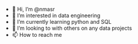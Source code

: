- 👋 Hi, I’m @nmasr
- 👀 I’m interested in data engineering
- 🌱 I’m currently learning python and SQL
- 💞️ I’m looking to with others on any data projects
- 📫 How to reach me 

